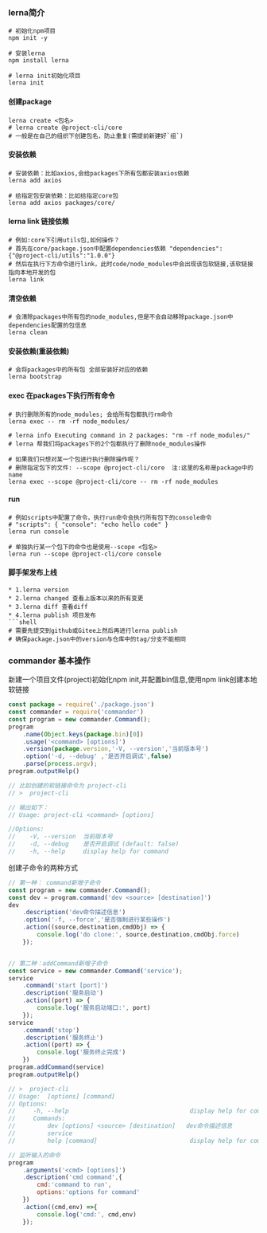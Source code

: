 ### lerna简介

```shell
# 初始化npm项目
npm init -y

# 安装lerna
npm install lerna

# lerna init初始化项目
lerna init
```

#### 创建package
```shell
lerna create <包名>
# lerna create @project-cli/core 
# 一般是在自己的组织下创建包名，防止重复(需提前新建好`组`)
```
#### 安装依赖
```shell
# 安装依赖：比如axios,会给packages下所有包都安装axios依赖
lerna add axios

# 给指定包安装依赖：比如给指定core包
lerna add axios packages/core/
```

#### lerna link 链接依赖
```shell
# 例如:core下引用utils包,如何操作？
# 首先在core/package.json中配置dependencies依赖 "dependencies": {"@project-cli/utils":"1.0.0"}
# 然后在执行下方命令进行link，此时code/node_modules中会出现该包软链接,该软链接指向本地开发的包
lerna link
```

#### 清空依赖
```shell
# 会清除packages中所有包的node_modules,但是不会自动移除package.json中dependencies配置的包信息
lerna clean
```
#### 安装依赖(重装依赖)
```shell
# 会将packages中的所有包 全部安装好对应的依赖
lerna bootstrap
```

#### exec 在packages下执行所有命令
```shell
# 执行删除所有的node_modules; 会给所有包都执行rm命令
lerna exec -- rm -rf node_modules/

# lerna info Executing command in 2 packages: "rm -rf node_modules/"
# lerna 帮我们将packages下的2个包都执行了删除node_modules操作

# 如果我们只想对某一个包进行执行删除操作呢？
# 删除指定包下的文件: --scope @project-cli/core  注:这里的名称是package中的name
lerna exec --scope @project-cli/core -- rm -rf node_modules
```

#### run
```shell
# 例如scripts中配置了命令，执行run命令会执行所有包下的console命令
# "scripts": { "console": "echo hello code" }
lerna run console

# 单独执行某一个包下的命令也是使用--scope <包名>
lerna run --scope @project-cli/core console
```


#### 脚手架发布上线
```
* 1.lerna version 
* 2.lerna changed 查看上版本以来的所有变更
* 3.lerna diff 查看diff
* 4.lerna publish 项目发布
```shell
# 需要先提交到github或Gitee上然后再进行lerna publish
# 确保package.json中的version与仓库中的tag/分支不能相同
```


### commander 基本操作
新建一个项目文件(project)初始化npm init,并配置bin信息,使用npm link创建本地软链接
```js
const package = require('./package.json')
const commander = require('commander')
const program = new commander.Command();
program
    .name(Object.keys(package.bin)[0])
    .usage('<command> [options]')
    .version(package.version,'-V, --version','当前版本号')
    .option('-d, --debug' ,'是否开启调试',false)
    .parse(process.argv);
program.outputHelp()

// 比如创建的软链接命令为 project-cli
// >  project-cli

// 输出如下：
// Usage: project-cli <command> [options]

//Options:
//    -V, --version  当前版本号
//    -d, --debug    是否开启调试 (default: false)
//    -h, --help     display help for command
```

创建子命令的两种方式
```js
// 第一种： command新增子命令
const program = new commander.Command();
const dev = program.command('dev <source> [destination]')
dev
    .description('dev命令描述信息')
    .option('-f, --force','是否强制进行某些操作')
    .action((source,destination,cmdObj) => {
        console.log('do clone:', source,destination,cmdObj.force)
    });


// 第二种：addCommand新增子命令
const service = new commander.Command('service');
service
    .command('start [port]')
    .description('服务启动')
    .action((port) => {
        console.log('服务启动端口:', port)
    });
service
    .command('stop')
    .description('服务终止')
    .action((port) => {
        console.log('服务终止完成')
    })
program.addCommand(service)
program.outputHelp()

// >  project-cli
// Usage:  [options] [command]
// Options:
//     -h, --help                                  display help for command
//     Commands:
//         dev [options] <source> [destination]   dev命令描述信息
//         service
//         help [command]                          display help for command
```
```js
// 监听输入的命令
program
    .arguments('<cmd> [options]')
    .description('cmd command',{
        cmd:'command to run',
        options:'options for command'
    })
    .action((cmd,env) =>{
        console.log('cmd:', cmd,env)
    });
```
